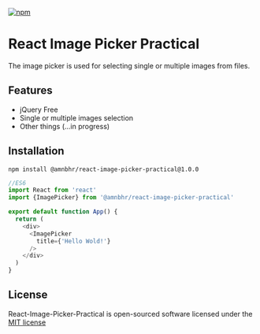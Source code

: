 [![npm](https://img.shields.io/npm/l/react-image-picker.svg)](http://opensource.org/licenses/MIT)

# React Image Picker Practical
The image picker is used for selecting single or multiple images from files.

## Features
- jQuery Free
- Single or multiple images selection
- Other things (...in progress)

## Installation
```
npm install @amnbhr/react-image-picker-practical@1.0.0
```

```javascript
//ES6
import React from 'react'
import {ImagePicker} from '@amnbhr/react-image-picker-practical'

export default function App() {
  return (
    <div>
      <ImagePicker 
        title={'Hello Wold!'}
      />
    </div>
  )
}
```

## License

React-Image-Picker-Practical is open-sourced software licensed under the [MIT license](http://opensource.org/licenses/MIT)
